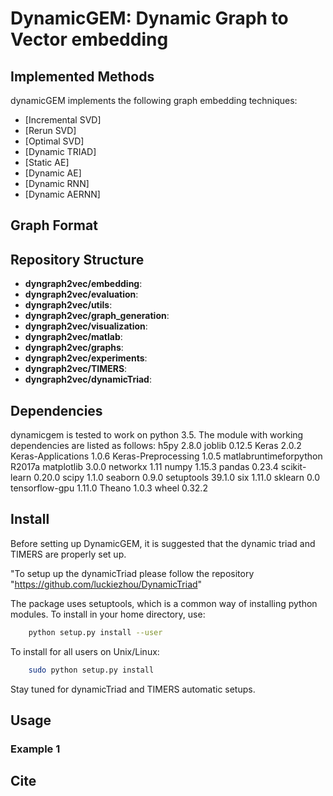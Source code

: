 # DynamicGEM: Dynamic Graph to Vector embedding


## Implemented Methods
dynamicGEM implements the following graph embedding techniques:
* [Incremental SVD]
* [Rerun SVD]
* [Optimal SVD]
* [Dynamic TRIAD]
* [Static AE]
* [Dynamic AE]
* [Dynamic RNN]
* [Dynamic AERNN]

## Graph Format

## Repository Structure
* **dyngraph2vec/embedding**: 
* **dyngraph2vec/evaluation**: 
* **dyngraph2vec/utils**: 
* **dyngraph2vec/graph_generation**: 
* **dyngraph2vec/visualization**:
* **dyngraph2vec/matlab**: 
* **dyngraph2vec/graphs**:
* **dyngraph2vec/experiments**:
* **dyngraph2vec/TIMERS**:
* **dyngraph2vec/dynamicTriad**:

## Dependencies
dynamicgem is tested to work on python 3.5. The module with working dependencies are listed as follows:
h5py                   2.8.0
joblib                 0.12.5
Keras                  2.0.2
Keras-Applications     1.0.6
Keras-Preprocessing    1.0.5
matlabruntimeforpython R2017a
matplotlib             3.0.0
networkx               1.11
numpy                  1.15.3
pandas                 0.23.4
scikit-learn           0.20.0
scipy                  1.1.0
seaborn                0.9.0
setuptools             39.1.0
six                    1.11.0
sklearn                0.0
tensorflow-gpu         1.11.0
Theano                 1.0.3
wheel                  0.32.2
## Install
Before setting up DynamicGEM, it is suggested that the dynamic triad and TIMERS are properly set up.

"To setup up the dynamicTriad please follow the repository "https://github.com/luckiezhou/DynamicTriad"

The package uses setuptools, which is a common way of installing python modules. To install in your home directory, use:
```bash
    python setup.py install --user
```

To install for all users on Unix/Linux:
```bash 
    sudo python setup.py install
```
Stay tuned for dynamicTriad and TIMERS automatic setups.
## Usage
### Example 1


## Cite
   
